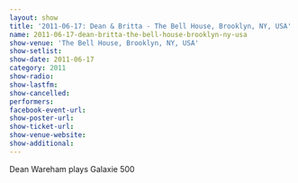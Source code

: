 ```yaml
---
layout: show
title: '2011-06-17: Dean & Britta - The Bell House, Brooklyn, NY, USA'
name: 2011-06-17-dean-britta-the-bell-house-brooklyn-ny-usa
show-venue: 'The Bell House, Brooklyn, NY, USA'
show-setlist: 
show-date: 2011-06-17
category: 2011
show-radio: 
show-lastfm: 
show-cancelled: 
performers: 
facebook-event-url: 
show-poster-url: 
show-ticket-url: 
show-venue-website: 
show-additional: 
---
```


Dean Wareham plays Galaxie 500